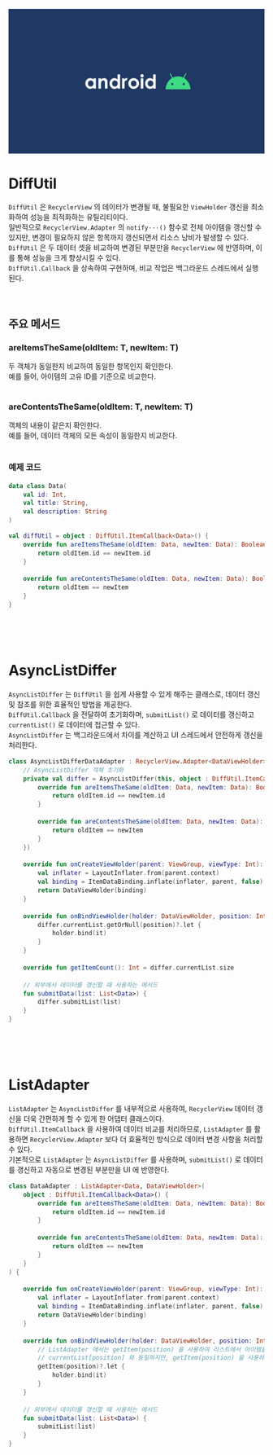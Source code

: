 ![image](./android.png)
# DiffUtil
`DiffUtil` 은 `RecyclerView` 의 데이터가 변경될 때, 불필요한 `ViewHolder` 갱신을 최소화하여 성능을 최적화하는 유틸리티이다.<br/>
일반적으로 `RecyclerView.Adapter` 의 `notify···()` 함수로 전체 아이템을 갱신할 수 있지만, 변경이 필요하지 않은 항목까지 갱신되면서 리소스 낭비가 발생할 수 있다.<br/>
`DiffUtil` 은 두 데이터 셋을 비교하여 변경된 부분만을 `RecyclerView` 에 반영하며, 이를 통해 성능을 크게 향상시킬 수 있다.<br/>
`DiffUtil.Callback` 을 상속하여 구현하며, 비교 작업은 백그라운드 스레드에서 실행된다.<br/>
<br/>
<br/>

## 주요 메서드
### areItemsTheSame(oldItem: T, newItem: T)
두 객체가 동일한지 비교하여 동일한 항목인지 확인한다.<br/>
예를 들어, 아이템의 고유 ID를 기준으로 비교한다.<br/>
<br/>

### areContentsTheSame(oldItem: T, newItem: T)
객체의 내용이 같은지 확인한다.<br/>
예를 들어, 데이터 객체의 모든 속성이 동일한지 비교한다.<br/>
<br/>

### 예제 코드
```kotlin
data class Data(
    val id: Int,
    val title: String,
    val description: String
)
```
```kotlin
val diffUtil = object : DiffUtil.ItemCallback<Data>() {
    override fun areItemsTheSame(oldItem: Data, newItem: Data): Boolean {
        return oldItem.id == newItem.id
    }

    override fun areContentsTheSame(oldItem: Data, newItem: Data): Boolean {
        return oldItem == newItem
    }
}
```
<br/>
<br/>
<br/>



# AsyncListDiffer
`AsyncListDiffer` 는 `DiffUtil` 을 쉽게 사용할 수 있게 해주는 클래스로, 데이터 갱신 및 참조를 위한 효율적인 방법을 제공한다.<br/>
`DiffUtil.Callback` 을 전달하여 초기화하며, `submitList()` 로 데이터를 갱신하고 `currentList()` 로 데이터에 접근할 수 있다.<br/>
`AsyncListDiffer` 는 백그라운드에서 차이를 계산하고 UI 스레드에서 안전하게 갱신을 처리한다.<br/>

```kotlin
class AsyncListDifferDataAdapter : RecyclerView.Adapter<DataViewHolder>() {
    // AsyncListDiffer 객체 초기화
    private val differ = AsyncListDiffer(this, object : DiffUtil.ItemCallback<Data>() {
        override fun areItemsTheSame(oldItem: Data, newItem: Data): Boolean {
            return oldItem.id == newItem.id
        }
        
        override fun areContentsTheSame(oldItem: Data, newItem: Data): Boolean {
            return oldItem == newItem
        }
    })

    override fun onCreateViewHolder(parent: ViewGroup, viewType: Int): DataViewHolder {
        val inflater = LayoutInflater.from(parent.context)
        val binding = ItemDataBinding.inflate(inflater, parent, false)
        return DataViewHolder(binding)
    }

    override fun onBindViewHolder(holder: DataViewHolder, position: Int) {
        differ.currentList.getOrNull(position)?.let {
            holder.bind(it)
        }
    }

    override fun getItemCount(): Int = differ.currentList.size

    // 외부에서 데이터를 갱신할 때 사용하는 메서드
    fun submitData(list: List<Data>) {
        differ.submitList(list)
    }
}
```
<br/>
<br/>
<br/>



# ListAdapter
`ListAdapter` 는 `AsyncListDiffer` 를 내부적으로 사용하여, `RecyclerView` 데이터 갱신을 더욱 간편하게 할 수 있게 한 어댑터 클래스이다.<br/>
`DiffUtil.ItemCallback` 을 사용하여 데이터 비교를 처리하므로, `ListAdapter` 를 활용하면 `RecyclerView.Adapter` 보다 더 효율적인 방식으로 데이터 변경 사항을 처리할 수 있다.<br/>
기본적으로 `ListAdapter` 는 `AsyncListDiffer` 를 사용하며, `submitList()` 로 데이터를 갱신하고 자동으로 변경된 부분만을 UI 에 반영한다.<br/>

```kotlin
class DataAdapter : ListAdapter<Data, DataViewHolder>(
    object : DiffUtil.ItemCallback<Data>() {
        override fun areItemsTheSame(oldItem: Data, newItem: Data): Boolean {
            return oldItem.id == newItem.id
        }

        override fun areContentsTheSame(oldItem: Data, newItem: Data): Boolean {
            return oldItem == newItem
        }
    }
) {

    override fun onCreateViewHolder(parent: ViewGroup, viewType: Int): DataViewHolder {
        val inflater = LayoutInflater.from(parent.context)
        val binding = ItemDataBinding.inflate(inflater, parent, false)
        return DataViewHolder(binding)
    }

    override fun onBindViewHolder(holder: DataViewHolder, position: Int) {
        // ListAdapter 에서는 getItem(position) 을 사용하여 리스트에서 아이템을 가져옴
        // currentList[position] 와 동일하지만, getItem(position) 을 사용하는 것이 더 직관적이며 가독성이 좋음
        getItem(position)?.let {
            holder.bind(it)
        }
    }

    // 외부에서 데이터를 갱신할 때 사용하는 메서드
    fun submitData(list: List<Data>) {
        submitList(list)
    }
}
```